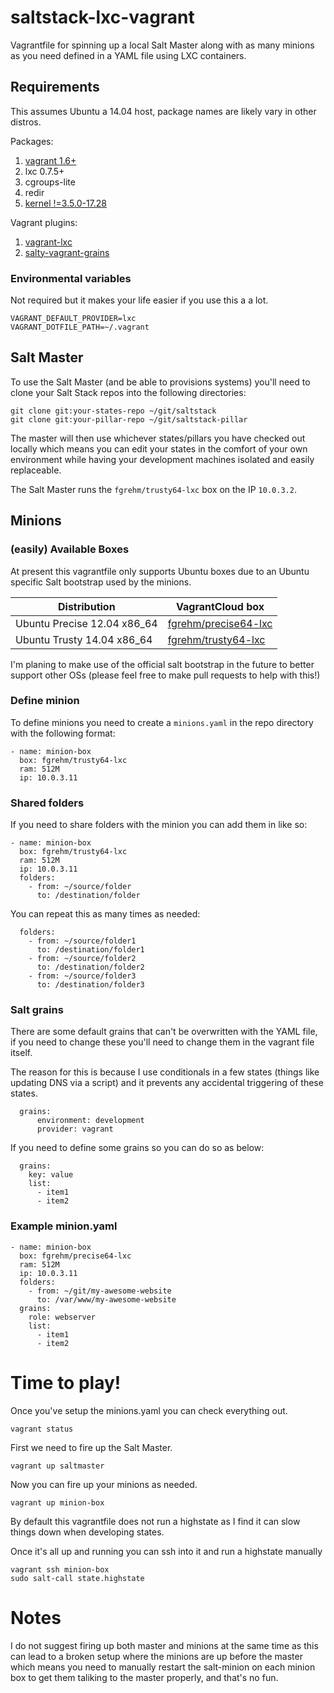 # saltstack-lxc-vagrant
Vagrantfile for spinning up a local Salt Master along with as many minions as
you need defined in a YAML file using LXC containers.

## Requirements

This assumes Ubuntu a 14.04 host, package names are likely vary in other distros.

Packages:

1. [vagrant 1.6+](http://www.vagrantup.com/downloads.html)
2. lxc 0.7.5+
3. cgroups-lite
4. redir
5. [kernel !=3.5.0-17.28](https://github.com/fgrehm/vagrant-lxc/wiki/Troubleshooting#im-unable-to-restart-containers)

Vagrant plugins:

1. [vagrant-lxc](https://github.com/fgrehm/vagrant-lxc)
2. [salty-vagrant-grains](https://github.com/ahmadsherif/salty-vagrant-grains)

### Environmental variables

Not required but it makes your life easier if you use this a a lot.

    VAGRANT_DEFAULT_PROVIDER=lxc
    VAGRANT_DOTFILE_PATH=~/.vagrant

## Salt Master

To use the Salt Master (and be able to provisions systems) you'll need to clone
your Salt Stack repos into the following directories:

    git clone git:your-states-repo ~/git/saltstack
    git clone git:your-pillar-repo ~/git/saltstack-pillar

The master will then use whichever states/pillars you have checked out locally
which means you can edit your states in the comfort of your own environment
while having your development machines  isolated and easily replaceable.

The Salt Master runs the `fgrehm/trusty64-lxc` box on the IP `10.0.3.2`.

## Minions

### (easily) Available Boxes
At present this vagrantfile only supports Ubuntu boxes due to an Ubuntu
specific Salt bootstrap used by the minions.

| Distribution | VagrantCloud box |
| ------------ | ---------------- |
| Ubuntu Precise 12.04 x86_64 | [fgrehm/precise64-lxc](https://vagrantcloud.com/fgrehm/precise64-lxc) |
| Ubuntu Trusty 14.04 x86_64 | [fgrehm/trusty64-lxc](https://vagrantcloud.com/fgrehm/trusty64-lxc) |

I'm planing to make use of the official salt bootstrap in the future to better
support other OSs (please feel free to make pull requests to help with this!)

### Define minion
To define minions you need to create a `minions.yaml` in the repo directory
with the following format:

    - name: minion-box
      box: fgrehm/trusty64-lxc
      ram: 512M
      ip: 10.0.3.11

### Shared folders
If you need to share folders with the minion you can add them in like so:

    - name: minion-box
      box: fgrehm/trusty64-lxc
      ram: 512M
      ip: 10.0.3.11
      folders:
        - from: ~/source/folder
          to: /destination/folder

You can repeat this as many times as needed:

      folders:
        - from: ~/source/folder1
          to: /destination/folder1
        - from: ~/source/folder2
          to: /destination/folder2
        - from: ~/source/folder3
          to: /destination/folder3

### Salt grains
There are some default grains that can't be overwritten with the YAML file, if
you need to change these you'll need to change them in the vagrant file itself.

The reason for this is because I use conditionals in a few states (things like
updating DNS via a script) and it prevents any accidental triggering of these
states.

      grains:
          environment: development
          provider: vagrant

If you need to define some grains so you can do so as below:

      grains:
        key: value
        list:
          - item1
          - item2

### Example minion.yaml

    - name: minion-box
      box: fgrehm/precise64-lxc
      ram: 512M
      ip: 10.0.3.11
      folders:
        - from: ~/git/my-awesome-website
          to: /var/www/my-awesome-website
      grains:
        role: webserver
        list:
          - item1
          - item2

# Time to play!
Once you've setup the minions.yaml you can check everything out.

````vagrant status````

First we need to fire up the Salt Master.

````vagrant up saltmaster````

Now you can fire up your minions as needed.

````vagrant up minion-box````

By default this vagrantfile does not run a highstate as I find it can slow
things down when developing states.

Once it's all up and running you can ssh into it and run a highstate manually

````vagrant ssh minion-box````  
````sudo salt-call state.highstate````

# Notes

I do not suggest firing up both master and minions at the same time as this can
lead to a broken setup where the minions are up before the master which means
you need to manually restart the salt-minion on each minion box to get them
taliking to the master properly, and that's no fun.
